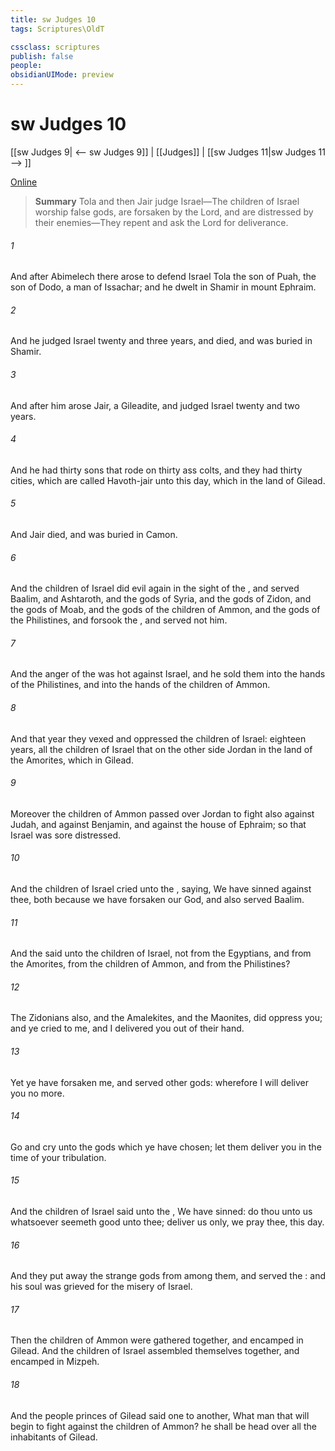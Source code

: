```yaml
---
title: sw Judges 10
tags: Scriptures\OldT

cssclass: scriptures
publish: false
people:
obsidianUIMode: preview
---
```


# sw Judges 10
[[sw Judges 9| <-- sw Judges 9]] | [[Judges]] | [[sw Judges 11|sw Judges 11 --> ]]

[Online](https://churchofjesuschrist.org/study/scriptures/ot/judg/10?lang=eng)

> __Summary__
Tola and then Jair judge Israel—The children of Israel worship false gods, are forsaken by the Lord, and are distressed by their enemies—They repent and ask the Lord for deliverance.

###### 1 
And after Abimelech there arose to defend Israel Tola the son of Puah, the son of Dodo, a man of Issachar; and he dwelt in Shamir in mount Ephraim.

###### 2 
And he judged Israel twenty and three years, and died, and was buried in Shamir.

###### 3 
And after him arose Jair, a Gileadite, and judged Israel twenty and two years.

###### 4 
And he had thirty sons that rode on thirty ass colts, and they had thirty cities, which are called Havoth-jair unto this day, which  in the land of Gilead.

###### 5 
And Jair died, and was buried in Camon.

###### 6 
And the children of Israel did evil again in the sight of the , and served Baalim, and Ashtaroth, and the gods of Syria, and the gods of Zidon, and the gods of Moab, and the gods of the children of Ammon, and the gods of the Philistines, and forsook the , and served not him.

###### 7 
And the anger of the  was hot against Israel, and he sold them into the hands of the Philistines, and into the hands of the children of Ammon.

###### 8 
And that year they vexed and oppressed the children of Israel: eighteen years, all the children of Israel that  on the other side Jordan in the land of the Amorites, which  in Gilead.

###### 9 
Moreover the children of Ammon passed over Jordan to fight also against Judah, and against Benjamin, and against the house of Ephraim; so that Israel was sore distressed.

###### 10 
And the children of Israel cried unto the , saying, We have sinned against thee, both because we have forsaken our God, and also served Baalim.

###### 11 
And the  said unto the children of Israel,  not  from the Egyptians, and from the Amorites, from the children of Ammon, and from the Philistines?

###### 12 
The Zidonians also, and the Amalekites, and the Maonites, did oppress you; and ye cried to me, and I delivered you out of their hand.

###### 13 
Yet ye have forsaken me, and served other gods: wherefore I will deliver you no more.

###### 14 
Go and cry unto the gods which ye have chosen; let them deliver you in the time of your tribulation.

###### 15 
And the children of Israel said unto the , We have sinned: do thou unto us whatsoever seemeth good unto thee; deliver us only, we pray thee, this day.

###### 16 
And they put away the strange gods from among them, and served the : and his soul was grieved for the misery of Israel.

###### 17 
Then the children of Ammon were gathered together, and encamped in Gilead. And the children of Israel assembled themselves together, and encamped in Mizpeh.

###### 18 
And the people  princes of Gilead said one to another, What man  that will begin to fight against the children of Ammon? he shall be head over all the inhabitants of Gilead.

